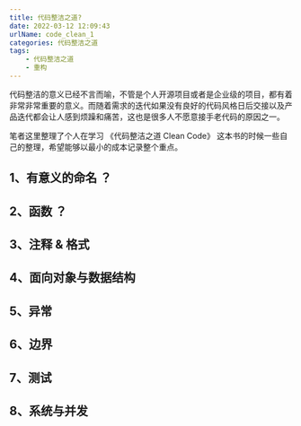 ```yaml
---
title: 代码整洁之道?
date: 2022-03-12 12:09:43
urlName: code_clean_1
categories: 代码整洁之道
tags:
    - 代码整洁之道
    - 重构
---
```


代码整洁的意义已经不言而喻，不管是个人开源项目或者是企业级的项目，都有着非常非常重要的意义。而随着需求的迭代如果没有良好的代码风格日后交接以及产品迭代都会让人感到烦躁和痛苦，这也是很多人不愿意接手老代码的原因之一。

笔者这里整理了个人在学习 《代码整洁之道 Clean Code》 这本书的时候一些自己的整理，希望能够以最小的成本记录整个重点。

## 1、有意义的命名 ？

## 2、函数 ？

## 3、注释 & 格式 

## 4、面向对象与数据结构

## 5、异常


## 6、边界


## 7、测试

## 8、系统与并发

